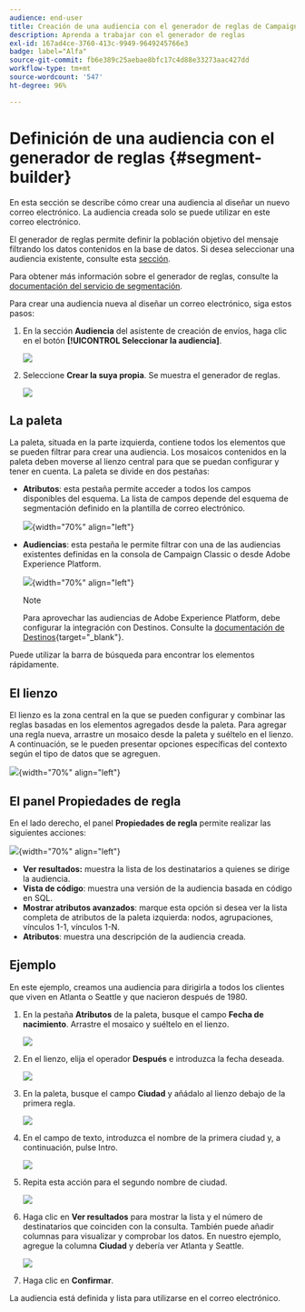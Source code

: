 ```yaml
---
audience: end-user
title: Creación de una audiencia con el generador de reglas de Campaign
description: Aprenda a trabajar con el generador de reglas
exl-id: 167ad4ce-3760-413c-9949-9649245766e3
badge: label="Alfa"
source-git-commit: fb6e389c25aebae8bfc17c4d88e33273aac427dd
workflow-type: tm+mt
source-wordcount: '547'
ht-degree: 96%

---
```


# Definición de una audiencia con el generador de reglas {#segment-builder}

En esta sección se describe cómo crear una audiencia al diseñar un nuevo correo electrónico. La audiencia creada solo se puede utilizar en este correo electrónico.

El generador de reglas permite definir la población objetivo del mensaje filtrando los datos contenidos en la base de datos. Si desea seleccionar una audiencia existente, consulte esta [sección](add-audience.md).

Para obtener más información sobre el generador de reglas, consulte la [documentación del servicio de segmentación](https://experienceleague.adobe.com/docs/experience-platform/segmentation/ui/segment-builder.html?lang=es).

Para crear una audiencia nueva al diseñar un correo electrónico, siga estos pasos:

1. En la sección **Audiencia** del asistente de creación de envíos, haga clic en el botón **[!UICONTROL Seleccionar la audiencia]**.

   ![](assets/segment-builder0.png)

1. Seleccione **Crear la suya propia**. Se muestra el generador de reglas.

   ![](assets/segment-builder.png)

## La paleta

La paleta, situada en la parte izquierda, contiene todos los elementos que se pueden filtrar para crear una audiencia. Los mosaicos contenidos en la paleta deben moverse al lienzo central para que se puedan configurar y tener en cuenta. La paleta se divide en dos pestañas:

* **Atributos**: esta pestaña permite acceder a todos los campos disponibles del esquema. La lista de campos depende del esquema de segmentación definido en la plantilla de correo electrónico.

  ![](assets/segment-builder2.png){width="70%" align="left"}

* **Audiencias**: esta pestaña le permite filtrar con una de las audiencias existentes definidas en la consola de Campaign Classic o desde Adobe Experience Platform.

  ![](assets/segment-builder3.png){width="70%" align="left"}

  >[!NOTE]
  >
  >Para aprovechar las audiencias de Adobe Experience Platform, debe configurar la integración con Destinos. Consulte la [documentación de Destinos](https://experienceleague.adobe.com/docs/experience-platform/destinations/home.html?lang=es){target="_blank"}.

Puede utilizar la barra de búsqueda para encontrar los elementos rápidamente.

## El lienzo

El lienzo es la zona central en la que se pueden configurar y combinar las reglas basadas en los elementos agregados desde la paleta. Para agregar una regla nueva, arrastre un mosaico desde la paleta y suéltelo en el lienzo. A continuación, se le pueden presentar opciones específicas del contexto según el tipo de datos que se agreguen.

![](assets/segment-builder4.png){width="70%" align="left"}

## El panel Propiedades de regla

En el lado derecho, el panel **Propiedades de regla** permite realizar las siguientes acciones:

![](assets/segment-builder5.png){width="70%" align="left"}

* **Ver resultados:** muestra la lista de los destinatarios a quienes se dirige la audiencia.
* **Vista de código**: muestra una versión de la audiencia basada en código en SQL.
* **Mostrar atributos avanzados**: marque esta opción si desea ver la lista completa de atributos de la paleta izquierda: nodos, agrupaciones, vínculos 1-1, vínculos 1-N.
* **Atributos**: muestra una descripción de la audiencia creada.

## Ejemplo

En este ejemplo, creamos una audiencia para dirigirla a todos los clientes que viven en Atlanta o Seattle y que nacieron después de 1980.

1. En la pestaña **Atributos** de la paleta, busque el campo **Fecha de nacimiento**. Arrastre el mosaico y suéltelo en el lienzo.

   ![](assets/segment-builder6.png)

1. En el lienzo, elija el operador **Después** e introduzca la fecha deseada.

   ![](assets/segment-builder7.png)

1. En la paleta, busque el campo **Ciudad** y añádalo al lienzo debajo de la primera regla.

   ![](assets/segment-builder8.png)

1. En el campo de texto, introduzca el nombre de la primera ciudad y, a continuación, pulse Intro.

   ![](assets/segment-builder9.png)

1. Repita esta acción para el segundo nombre de ciudad.

   ![](assets/segment-builder10.png)

1. Haga clic en **Ver resultados** para mostrar la lista y el número de destinatarios que coinciden con la consulta. También puede añadir columnas para visualizar y comprobar los datos. En nuestro ejemplo, agregue la columna **Ciudad** y debería ver Atlanta y Seattle.

   ![](assets/segment-builder11.png)

1. Haga clic en **Confirmar**.

La audiencia está definida y lista para utilizarse en el correo electrónico.
